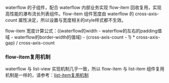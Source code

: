 <!-- ## flow-item -->

<!-- UTSCOMJSON.flow-item.name -->

<!-- UTSCOMJSON.flow-item.description -->

<!-- UTSCOMJSON.flow-item.compatibility -->

waterflow 的子组件，配合 waterflow 内部业务实现 flow-item 回收复用，实现高性能的瀑布流长列表组件。flow-item 组件宽度由 waterflow 的 cross-axis-count 属性决定，所以设置与宽度相关的style样式都不生效。

flow-item 宽度计算公式：((waterflow的width - waterflow的左右的padding值域 - waterflow的border-width的值域) - (cross-axis-count - 1) * cross-axis-gap) / cross-axis-count

<!-- UTSCOMJSON.flow-item.attribute -->

### flow-item复用机制

waterflow 与 list-view 实现机制几乎一致，所以 flow-item 与 list-item 组件复用机制是一样的，请参考：[list-item复用机制](list-item.md#list-item复用机制)

<!-- UTSCOMJSON.flow-item.event -->

<!-- UTSCOMJSON.flow-item.component_type -->

<!-- UTSCOMJSON.flow-item.children -->

<!-- UTSCOMJSON.flow-item.example -->

<!-- UTSCOMJSON.flow-item.reference -->

